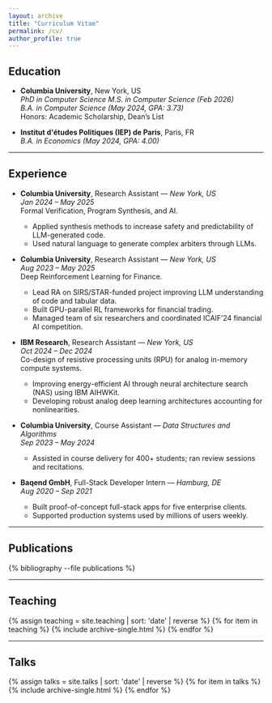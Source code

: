 ```yaml
---
layout: archive
title: "Curriculum Vitae"
permalink: /cv/
author_profile: true
---
```


## Education

- **Columbia University**, New York, US  
  *PhD in Computer Science*
  *M.S. in Computer Science (Feb 2026)*  
  *B.A. in Computer Science (May 2024, GPA: 3.73)*  
  Honors: Academic Scholarship, Dean’s List  

- **Institut d'études Politiques (IEP) de Paris**, Paris, FR  
  *B.A. in Economics (May 2024, GPA: 4.00)*

---

## Experience

- **Columbia University**, Research Assistant — *New York, US*  
  *Jan 2024 – May 2025*  
  Formal Verification, Program Synthesis, and AI.  
  - Applied synthesis methods to increase safety and predictability of LLM-generated code.  
  - Used natural language to generate complex arbiters through LLMs.

- **Columbia University**, Research Assistant — *New York, US*  
  *Aug 2023 – May 2025*  
  Deep Reinforcement Learning for Finance.  
  - Lead RA on SIRS/STAR-funded project improving LLM understanding of code and tabular data.  
  - Built GPU-parallel RL frameworks for financial trading.  
  - Managed team of six researchers and coordinated ICAIF’24 financial AI competition.

- **IBM Research**, Research Assistant — *New York, US*  
  *Oct 2024 – Dec 2024*  
  Co-design of resistive processing units (RPU) for analog in-memory compute systems.  
  - Improving energy-efficient AI through neural architecture search (NAS) using IBM AIHWKit.  
  - Developing robust analog deep learning architectures accounting for nonlinearities.

- **Columbia University**, Course Assistant — *Data Structures and Algorithms*  
  *Sep 2023 – May 2024*  
  - Assisted in course delivery for 400+ students; ran review sessions and recitations.

- **Baqend GmbH**, Full-Stack Developer Intern — *Hamburg, DE*  
  *Aug 2020 – Sep 2021*  
  - Built proof-of-concept full-stack apps for five enterprise clients.  
  - Supported production systems used by millions of users weekly.

---

## Publications

{% bibliography --file publications %}

---

## Teaching

{% assign teaching = site.teaching | sort: 'date' | reverse %}
{% for item in teaching %}
  {% include archive-single.html %}
{% endfor %}

---

## Talks

{% assign talks = site.talks | sort: 'date' | reverse %}
{% for item in talks %}
  {% include archive-single.html %}
{% endfor %}
